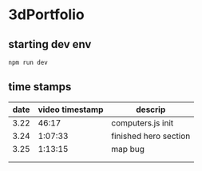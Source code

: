 # 3dPortfolio

## starting dev env

`npm run dev`

## time stamps

| date | video timestamp | descrip               |
| ---- | --------------- | --------------------- |
| 3.22 | 46:17           | computers.js init     |
| 3.24 | 1:07:33         | finished hero section |
| 3.25 | 1:13:15         | map bug               |
|      |                 |                       |
|      |                 |                       |
